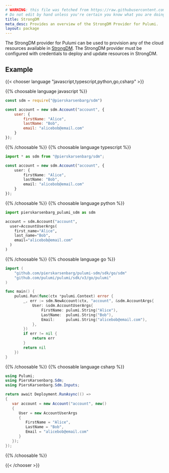 ```yaml
---
# WARNING: this file was fetched from https://raw.githubusercontent.com/pierskarsenbarg/pulumi-sdm/v1.25.0/docs/_index.md
# Do not edit by hand unless you're certain you know what you are doing!
title: StrongDM
meta_desc: Provides an overview of the StrongDM Provider for Pulumi.
layout: package
---
```


The StrongDM provider for Pulumi can be used to provision any of the cloud resources available in [StrongDM](https://www.strongdm.com/).
The StrongDM provider must be configured with credentials to deploy and update resources in StrongDM.

## Example

{{< chooser language "javascript,typescript,python,go,csharp" >}}

{{% choosable language javascript %}}

```javascript
const sdm = require("@pierskarsenbarg/sdm")

const account = new sdm.Account("account", {
    user: {
        firstName: "Alice",
        lastName: "Bob",
        email: "alicebob@email.com"
    }
});
```

{{% /choosable %}}
{{% choosable language typescript %}}

```typescript
import * as sdm from "@pierskarsenbarg/sdm";

const account = new sdm.Account("account", {
    user: {
        firstName: "Alice",
        lastName: "Bob",
        email: "alicebob@email.com"
    }
});
```

{{% /choosable %}}
{{% choosable language python %}}

```python
import pierskarsenbarg_pulumi_sdm as sdm

account = sdm.Account("account",
  user=AccountUserArgs(
    first_name="Alice",
    last_name="Bob",
    email="alicebob@email.com"
  )
)
```

{{% /choosable %}}
{{% choosable language go %}}

```go
import (
	"github.com/pierskarsenbarg/pulumi-sdm/sdk/go/sdm"
	"github.com/pulumi/pulumi/sdk/v3/go/pulumi"
)

func main() {
	pulumi.Run(func(ctx *pulumi.Context) error {
		_, err := sdm.NewAccount(ctx, "account", &sdm.AccountArgs{
			User: &sdm.AccountUserArgs{
				FirstName: pulumi.String("Alice"),
				LastName:  pulumi.String("Bob"),
				Email:     pulumi.String("alicebob@email.com"),
			},
		})
		if err != nil {
			return err
		}
		return nil
	})
}

```

{{% /choosable %}}
{{% choosable language csharp %}}

```csharp
using Pulumi;
using PiersKarsenbarg.Sdm;
using PiersKarsenbarg.Sdm.Inputs;

return await Deployment.RunAsync(() =>
{
   var account = new Account("account", new()
   {
      User = new AccountUserArgs
      {
         FirstName = "Alice",
         LastName = "Bob",
         Email = "alicebob@email.com"
      }
   });
});
```

{{% /choosable %}}

{{< /chooser >}}
